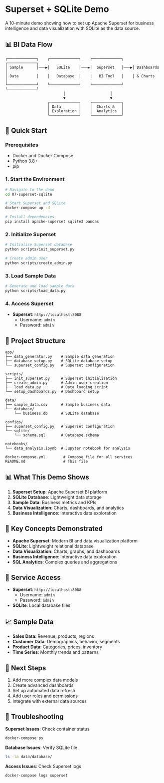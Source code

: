 # Superset + SQLite Demo

A 10-minute demo showing how to set up Apache Superset for business intelligence and data visualization with SQLite as the data source.

## 📊 BI Data Flow

```
┌─────────────┐    ┌─────────────┐    ┌─────────────┐    ┌─────────────┐
│ Sample      │───▶│   SQLite    │───▶│  Superset   │───▶│ Dashboards  │
│ Data        │    │   Database  │    │   BI Tool   │    │ & Charts    │
└─────────────┘    └─────────────┘    └─────────────┘    └─────────────┘
                          │                    │
                          ▼                    ▼
                   ┌─────────────┐    ┌─────────────┐
                   │ Data        │    │  Charts &   │
                   │ Exploration │    │  Analytics  │
                   └─────────────┘    └─────────────┘
```

## 🚀 Quick Start

### Prerequisites
- Docker and Docker Compose
- Python 3.8+
- pip

### 1. Start the Environment
```bash
# Navigate to the demo
cd 07-superset-sqlite

# Start Superset and SQLite
docker-compose up -d

# Install dependencies
pip install apache-superset sqlite3 pandas
```

### 2. Initialize Superset
```bash
# Initialize Superset database
python scripts/init_superset.py

# Create admin user
python scripts/create_admin.py
```

### 3. Load Sample Data
```bash
# Generate and load sample data
python scripts/load_data.py
```

### 4. Access Superset
- **Superset**: `http://localhost:8088`
  - Username: `admin`
  - Password: `admin`

## 📁 Project Structure

```
app/
├── data_generator.py    # Sample data generation
├── database_setup.py    # SQLite database setup
└── superset_config.py   # Superset configuration

scripts/
├── init_superset.py     # Superset initialization
├── create_admin.py      # Admin user creation
├── load_data.py         # Data loading script
└── setup_dashboards.py  # Dashboard setup

data/
├── sample_data.csv      # Sample business data
└── database/
    └── business.db      # SQLite database

configs/
├── superset_config.py   # Superset configuration
└── sqlite/
    └── schema.sql       # Database schema

notebooks/
└── data_analysis.ipynb  # Jupyter notebook for analysis

docker-compose.yml        # Compose file for all services
README.md                 # This file
```

## 📊 What This Demo Shows

1. **Superset Setup**: Apache Superset BI platform
2. **SQLite Database**: Lightweight data storage
3. **Sample Data**: Business metrics and KPIs
4. **Data Visualization**: Charts, dashboards, and analytics
5. **Business Intelligence**: Interactive data exploration

## 🎯 Key Concepts Demonstrated

- **Apache Superset**: Modern BI and data visualization platform
- **SQLite**: Lightweight relational database
- **Data Visualization**: Charts, graphs, and dashboards
- **Business Intelligence**: Interactive data exploration
- **SQL Analytics**: Complex queries and aggregations

## 🔗 Service Access

- **Superset**: `http://localhost:8088`
  - Username: `admin`
  - Password: `admin`
- **SQLite**: Local database files

## 📈 Sample Data

- **Sales Data**: Revenue, products, regions
- **Customer Data**: Demographics, behavior, segments
- **Product Data**: Categories, prices, inventory
- **Time Series**: Monthly trends and patterns

## 🚀 Next Steps

1. Add more complex data models
2. Create advanced dashboards
3. Set up automated data refresh
4. Add user roles and permissions
5. Integrate with external data sources

## 🐛 Troubleshooting

**Superset Issues**: Check container status
```bash
docker-compose ps
```

**Database Issues**: Verify SQLite file
```bash
ls -la data/database/
```

**Access Issues**: Check Superset logs
```bash
docker-compose logs superset
``` 